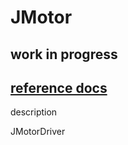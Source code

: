 # JMotor

## work in progress

## [reference docs](https://joshua-8.github.io/JMotor/hierarchy.html)


description

JMotorDriver


